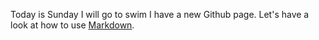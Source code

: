 Today is Sunday
I will go to swim
I have a new Github page.
Let's have a look at how to use [Markdown](https://www.markdownguide.org/cheat-sheet/).
